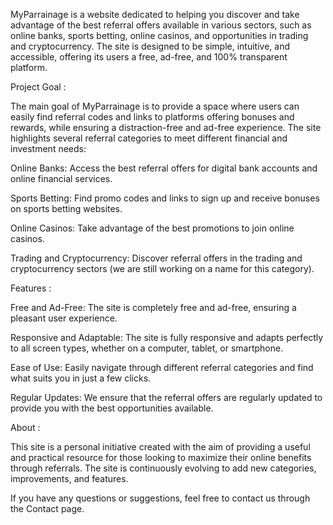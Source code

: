 MyParrainage is a website dedicated to helping you discover and take advantage of the best referral offers available in various sectors, such as online banks, sports betting, online casinos, and opportunities in trading and cryptocurrency. The site is designed to be simple, intuitive, and accessible, offering its users a free, ad-free, and 100% transparent platform.

Project Goal :

The main goal of MyParrainage is to provide a space where users can easily find referral codes and links to platforms offering bonuses and rewards, while ensuring a distraction-free and ad-free experience. The site highlights several referral categories to meet different financial and investment needs:

Online Banks: Access the best referral offers for digital bank accounts and online financial services.

Sports Betting: Find promo codes and links to sign up and receive bonuses on sports betting websites.

Online Casinos: Take advantage of the best promotions to join online casinos.

Trading and Cryptocurrency: Discover referral offers in the trading and cryptocurrency sectors (we are still working on a name for this category).

Features :

Free and Ad-Free: The site is completely free and ad-free, ensuring a pleasant user experience.

Responsive and Adaptable: The site is fully responsive and adapts perfectly to all screen types, whether on a computer, tablet, or smartphone.

Ease of Use: Easily navigate through different referral categories and find what suits you in just a few clicks.

Regular Updates: We ensure that the referral offers are regularly updated to provide you with the best opportunities available.

About :

This site is a personal initiative created with the aim of providing a useful and practical resource for those looking to maximize their online benefits through referrals. The site is continuously evolving to add new categories, improvements, and features.

If you have any questions or suggestions, feel free to contact us through the Contact page.
